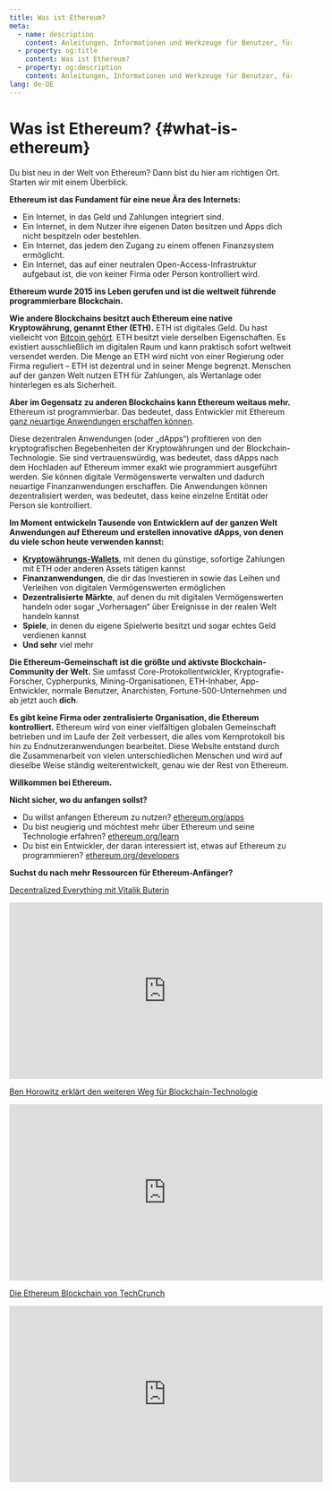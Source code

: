 ```yaml
---
title: Was ist Ethereum?
meta:
  - name: description
    content: Anleitungen, Informationen und Werkzeuge für Benutzer, für die Ethereum komplett neu ist.
  - property: og:title
    content: Was ist Ethereum?
  - property: og:description
    content: Anleitungen, Informationen und Werkzeuge für Benutzer, für die Ethereum komplett neu ist.
lang: de-DE
---
```


# Was ist Ethereum? {#what-is-ethereum}

Du bist neu in der Welt von Ethereum? Dann bist du hier am richtigen Ort. Starten wir mit einem Überblick.

**Ethereum ist das Fundament für eine neue Ära des Internets:**

- Ein Internet, in das Geld und Zahlungen integriert sind.
- Ein Internet, in dem Nutzer ihre eigenen Daten besitzen und Apps dich nicht bespitzeln oder bestehlen.
- Ein Internet, das jedem den Zugang zu einem offenen Finanzsystem ermöglicht.
- Ein Internet, das auf einer neutralen Open-Access-Infrastruktur aufgebaut ist, die von keiner Firma oder Person kontrolliert wird.

**Ethereum wurde 2015 ins Leben gerufen und ist die weltweit führende programmierbare Blockchain.**

**Wie andere Blockchains besitzt auch Ethereum eine native Kryptowährung, genannt Ether (ETH).** ETH ist digitales Geld. Du hast vielleicht von [Bitcoin gehört](http://bitcoin.org/). ETH besitzt viele derselben Eigenschaften. Es existiert ausschließlich im digitalen Raum und kann praktisch sofort weltweit versendet werden. Die Menge an ETH wird nicht von einer Regierung oder Firma reguliert – ETH ist dezentral und in seiner Menge begrenzt. Menschen auf der ganzen Welt nutzen ETH für Zahlungen, als Wertanlage oder hinterlegen es als Sicherheit.

**Aber im Gegensatz zu anderen Blockchains kann Ethereum weitaus mehr.** Ethereum ist programmierbar. Das bedeutet, dass Entwickler mit Ethereum [ganz neuartige Anwendungen erschaffen können](/de/use/#1-use-an-application-built-on-ethereum/).

Diese dezentralen Anwendungen (oder „dApps“) profitieren von den kryptografischen Begebenheiten der Kryptowährungen und der Blockchain-Technologie. Sie sind vertrauenswürdig, was bedeutet, dass dApps nach dem Hochladen auf Ethereum immer exakt wie programmiert ausgeführt werden. Sie können digitale Vermögenswerte verwalten und dadurch neuartige Finanzanwendungen erschaffen. Die Anwendungen können dezentralisiert werden, was bedeutet, dass keine einzelne Entität oder Person sie kontrolliert.

**Im Moment entwickeln Tausende von Entwicklern auf der ganzen Welt Anwendungen auf Ethereum und erstellen innovative dApps, von denen du viele schon heute verwenden kannst:**

- [**Kryptowährungs-Wallets**](/de/use/#3-what-is-a-wallet-and-which-one-should-i-use/), mit denen du günstige, sofortige Zahlungen mit ETH oder anderen Assets tätigen kannst
- **Finanzanwendungen**, die dir das Investieren in sowie das Leihen und Verleihen von digitalen Vermögenswerten ermöglichen
- **Dezentralisierte Märkte**, auf denen du mit digitalen Vermögenswerten handeln oder sogar „Vorhersagen“ über Ereignisse in der realen Welt handeln kannst
- **Spiele**, in denen du eigene Spielwerte besitzt und sogar echtes Geld verdienen kannst
- **Und sehr** viel mehr

**Die Ethereum-Gemeinschaft ist die größte und aktivste Blockchain-Community der Welt.** Sie umfasst Core-Protokollentwickler, Kryptografie-Forscher, Cypherpunks, Mining-Organisationen, ETH-Inhaber, App-Entwickler, normale Benutzer, Anarchisten, Fortune-500-Unternehmen und ab jetzt auch **dich**.

**Es gibt keine Firma oder zentralisierte Organisation, die Ethereum kontrolliert.** Ethereum wird von einer vielfältigen globalen Gemeinschaft betrieben und im Laufe der Zeit verbessert, die alles vom Kernprotokoll bis hin zu Endnutzeranwendungen bearbeitet. Diese Website entstand durch die Zusammenarbeit von vielen unterschiedlichen Menschen und wird auf dieselbe Weise ständig weiterentwickelt, genau wie der Rest von Ethereum.

**Willkommen bei Ethereum.**

**Nicht sicher, wo du anfangen sollst?**

- Du willst anfangen Ethereum zu nutzen? [ethereum.org/apps](/de/apps/)
- Du bist neugierig und möchtest mehr über Ethereum und seine Technologie erfahren? [ethereum.org/learn](/de/learn/)
- Du bist ein Entwickler, der daran interessiert ist, etwas auf Ethereum zu programmieren? [ethereum.org/developers](/de/developers/)

**Suchst du nach mehr Ressourcen für Ethereum-Anfänger?**

[Decentralized Everything mit Vitalik Buterin](https://youtu.be/WSN5BaCzsbo)

<div class="iframe-container">
  <iframe width="560" height="315" src="https://www.youtube.com/embed/WSN5BaCzsbo" frameborder="0" allow="accelerometer; autoplay; encrypted-media; gyroscope; picture-in-picture" allowfullscreen></iframe>
</div>

[Ben Horowitz erklärt den weiteren Weg für Blockchain-Technologie](https://www.youtube.com/watch?v=l9jvKWKmRfs&feature=youtu.be)

<div class="iframe-container">
  <iframe width="560" height="315" src="https://www.youtube.com/embed/l9jvKWKmRfs" frameborder="0" allow="accelerometer; autoplay; encrypted-media; gyroscope; picture-in-picture" allowfullscreen></iframe>
</div>

[Die Ethereum Blockchain von TechCrunch](https://www.youtube.com/watch?v=WfULutvxvzY)

<div class="iframe-container">
  <iframe width="560" height="315" src="https://www.youtube.com/embed/WfULutvxvzY" frameborder="0" allow="accelerometer; autoplay; encrypted-media; gyroscope; picture-in-picture" allowfullscreen></iframe>
</div>
